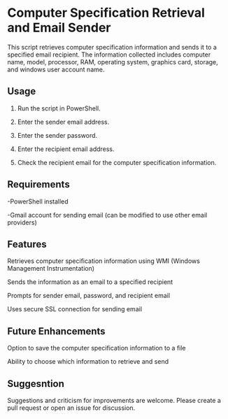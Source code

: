 # Computer Specification Retrieval and Email Sender #
This script retrieves computer specification information and sends it to a specified email recipient. The information collected includes computer name, model, processor, RAM, operating system, graphics card, storage, and windows user account name.

## Usage ##
1. Run the script in PowerShell.

2. Enter the sender email address.

3. Enter the sender password.

4. Enter the recipient email address.

5. Check the recipient email for the computer specification information.


## Requirements ##
-PowerShell installed

-Gmail account for sending email (can be modified to use other email providers)

## Features ##
Retrieves computer specification information using WMI (Windows Management Instrumentation)

Sends the information as an email to a specified recipient

Prompts for sender email, password, and recipient email

Uses secure SSL connection for sending email

## Future Enhancements ##
Option to save the computer specification information to a file

Ability to choose which information to retrieve and send

## Suggesntion ##
Suggestions and criticism for improvements are welcome. Please create a pull request or open an issue for discussion.
